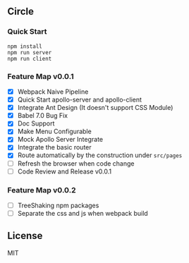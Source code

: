 ## Circle

### Quick Start

```
npm install
npm run server
npm run client
```

### Feature Map v0.0.1

- [x] Webpack Naive Pipeline
- [x] Quick Start apollo-server and apollo-client
- [x] Integrate Ant Design (It doesn't support CSS Module)
- [x] Babel 7.0 Bug Fix
- [x] Doc Support
- [x] Make Menu Configurable
- [x] Mock Apollo Server Integrate
- [x] Integrate the basic router
- [x] Route automatically by the construction under `src/pages`
- [ ] Refresh the browser when code change
- [ ] Code Review and Release v0.0.1

### Feature Map v0.0.2

- [ ] TreeShaking npm packages
- [ ] Separate the css and js when webpack build

## License

MIT